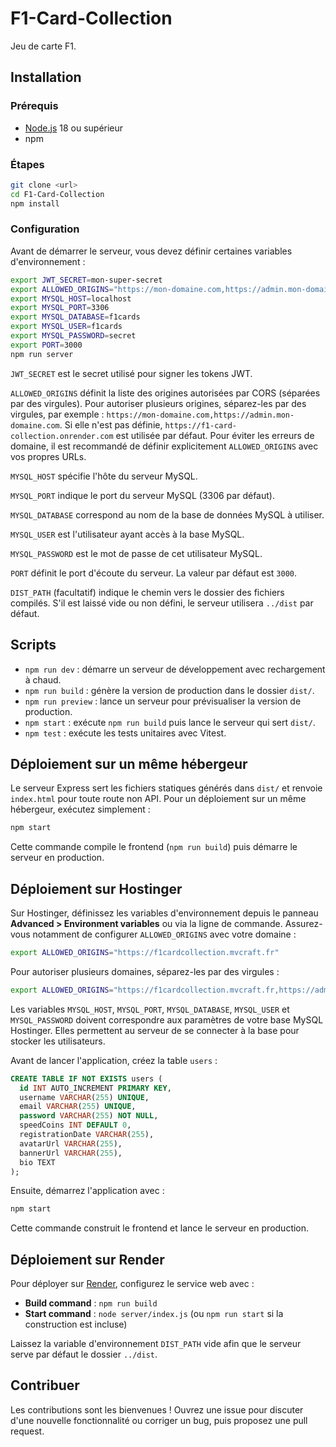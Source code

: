 # F1-Card-Collection

Jeu de carte F1.

## Installation

### Prérequis
- [Node.js](https://nodejs.org/) 18 ou supérieur
- npm

### Étapes
```bash
git clone <url>
cd F1-Card-Collection
npm install
```

### Configuration

Avant de démarrer le serveur, vous devez définir certaines variables d'environnement :

```bash
export JWT_SECRET=mon-super-secret
export ALLOWED_ORIGINS="https://mon-domaine.com,https://admin.mon-domaine.com"
export MYSQL_HOST=localhost
export MYSQL_PORT=3306
export MYSQL_DATABASE=f1cards
export MYSQL_USER=f1cards
export MYSQL_PASSWORD=secret
export PORT=3000
npm run server
```

`JWT_SECRET` est le secret utilisé pour signer les tokens JWT.

`ALLOWED_ORIGINS` définit la liste des origines autorisées par CORS (séparées par des virgules). Pour autoriser plusieurs origines, séparez-les par des virgules, par exemple : `https://mon-domaine.com,https://admin.mon-domaine.com`. Si elle n'est pas définie, `https://f1-card-collection.onrender.com` est utilisée par défaut. Pour éviter les erreurs de domaine, il est recommandé de définir explicitement `ALLOWED_ORIGINS` avec vos propres URLs.

`MYSQL_HOST` spécifie l'hôte du serveur MySQL.

`MYSQL_PORT` indique le port du serveur MySQL (3306 par défaut).

`MYSQL_DATABASE` correspond au nom de la base de données MySQL à utiliser.

`MYSQL_USER` est l'utilisateur ayant accès à la base MySQL.

`MYSQL_PASSWORD` est le mot de passe de cet utilisateur MySQL.

`PORT` définit le port d'écoute du serveur. La valeur par défaut est `3000`.

`DIST_PATH` (facultatif) indique le chemin vers le dossier des fichiers compilés. S'il est laissé vide ou non défini, le serveur utilisera `../dist` par défaut.

## Scripts

- `npm run dev` : démarre un serveur de développement avec rechargement à chaud.
- `npm run build` : génère la version de production dans le dossier `dist/`.
- `npm run preview` : lance un serveur pour prévisualiser la version de production.
- `npm start` : exécute `npm run build` puis lance le serveur qui sert `dist/`.
- `npm test` : exécute les tests unitaires avec Vitest.

## Déploiement sur un même hébergeur

Le serveur Express sert les fichiers statiques générés dans `dist/` et renvoie
`index.html` pour toute route non API. Pour un déploiement sur un même
hébergeur, exécutez simplement :

```bash
npm start
```

Cette commande compile le frontend (`npm run build`) puis démarre le serveur en
production.

## Déploiement sur Hostinger

Sur Hostinger, définissez les variables d'environnement depuis le panneau **Advanced > Environment variables** ou via la ligne de commande. Assurez-vous notamment de configurer `ALLOWED_ORIGINS` avec votre domaine :

```bash
export ALLOWED_ORIGINS="https://f1cardcollection.mvcraft.fr"
```

Pour autoriser plusieurs domaines, séparez-les par des virgules :

```bash
export ALLOWED_ORIGINS="https://f1cardcollection.mvcraft.fr,https://admin.f1cards.fr"
```

Les variables `MYSQL_HOST`, `MYSQL_PORT`, `MYSQL_DATABASE`, `MYSQL_USER` et `MYSQL_PASSWORD` doivent correspondre aux paramètres de votre base MySQL Hostinger. Elles permettent au serveur de se connecter à la base pour stocker les utilisateurs.

Avant de lancer l'application, créez la table `users` :

```sql
CREATE TABLE IF NOT EXISTS users (
  id INT AUTO_INCREMENT PRIMARY KEY,
  username VARCHAR(255) UNIQUE,
  email VARCHAR(255) UNIQUE,
  password VARCHAR(255) NOT NULL,
  speedCoins INT DEFAULT 0,
  registrationDate VARCHAR(255),
  avatarUrl VARCHAR(255),
  bannerUrl VARCHAR(255),
  bio TEXT
);
```

Ensuite, démarrez l'application avec :

```bash
npm start
```

Cette commande construit le frontend et lance le serveur en production.

## Déploiement sur Render

Pour déployer sur [Render](https://render.com/), configurez le service web avec :

- **Build command** : `npm run build`
- **Start command** : `node server/index.js` (ou `npm run start` si la construction est incluse)

Laissez la variable d'environnement `DIST_PATH` vide afin que le serveur serve par défaut le dossier `../dist`.

## Contribuer

Les contributions sont les bienvenues ! Ouvrez une issue pour discuter d'une nouvelle fonctionnalité ou corriger un bug, puis proposez une pull request.
